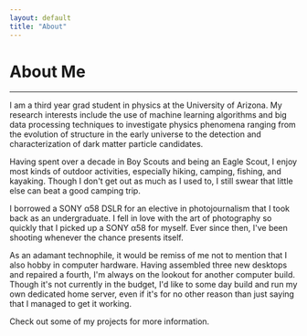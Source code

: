 ```yaml
---
layout: default
title: "About"
---
```


# About Me

---

I am a third year grad student in physics at the University of Arizona. My research interests include the use of machine learning algorithms and big data processing techniques to investigate physics phenomena ranging from the evolution of structure in the early universe to the detection and characterization of dark matter particle candidates.

Having spent over a decade in Boy Scouts and being an Eagle Scout, I enjoy most kinds of outdoor activities, especially hiking, camping, fishing, and kayaking. Though I don't get out as much as I used to, I still swear that little else can beat a good camping trip.

I borrowed a SONY α58 DSLR for an elective in photojournalism that I took back as an undergraduate. I fell in love with the art of photography so quickly that I picked up a SONY α58 for myself. Ever since then, I've been shooting whenever the chance presents itself. <!--I've included some of what I think are half-decent shots for an amateur down on the "pictures" page for anyone adventurous enough to look. -->

As an adamant technophile, it would be remiss of me not to mention that I also hobby in computer hardware. Having assembled three new desktops and repaired a fourth, I'm always on the lookout for another computer build. Though it's not currently in the budget, I'd like to some day build and run my own dedicated home server, even if it's for no other reason than just saying that I managed to get it working.

Check out some of my projects for more information.

<!-- #### [Home](index.md) | [About](about.md) -->
